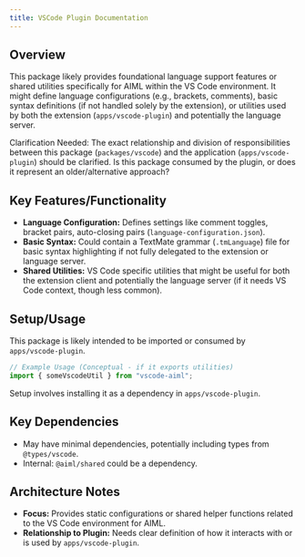 ```yaml
---
title: VSCode Plugin Documentation
---
```


## Overview

This package likely provides foundational language support features or shared utilities specifically for AIML within the VS Code environment. It might define language configurations (e.g., brackets, comments), basic syntax definitions (if not handled solely by the extension), or utilities used by both the extension (`apps/vscode-plugin`) and potentially the language server.

Clarification Needed: The exact relationship and division of responsibilities between this package (`packages/vscode`) and the application (`apps/vscode-plugin`) should be clarified. Is this package consumed by the plugin, or does it represent an older/alternative approach?

## Key Features/Functionality

- **Language Configuration:** Defines settings like comment toggles, bracket pairs, auto-closing pairs (`language-configuration.json`).
- **Basic Syntax:** Could contain a TextMate grammar (`.tmLanguage`) file for basic syntax highlighting if not fully delegated to the extension or language server.
- **Shared Utilities:** VS Code specific utilities that might be useful for both the extension client and potentially the language server (if it needs VS Code context, though less common).

## Setup/Usage

This package is likely intended to be imported or consumed by `apps/vscode-plugin`.

```typescript
// Example Usage (Conceptual - if it exports utilities)
import { someVscodeUtil } from "vscode-aiml";
```

Setup involves installing it as a dependency in `apps/vscode-plugin`.

## Key Dependencies

- May have minimal dependencies, potentially including types from `@types/vscode`.
- Internal: `@aiml/shared` could be a dependency.

## Architecture Notes

- **Focus:** Provides static configurations or shared helper functions related to the VS Code environment for AIML.
- **Relationship to Plugin:** Needs clear definition of how it interacts with or is used by `apps/vscode-plugin`.
